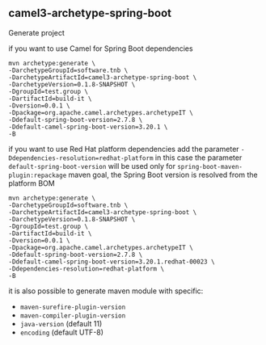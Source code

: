 ## camel3-archetype-spring-boot

Generate project

if you want to use Camel for Spring Boot dependencies
```
mvn archetype:generate \
-DarchetypeGroupId=software.tnb \
-DarchetypeArtifactId=camel3-archetype-spring-boot \
-DarchetypeVersion=0.1.8-SNAPSHOT \
-DgroupId=test.group \
-DartifactId=build-it \
-Dversion=0.0.1 \
-Dpackage=org.apache.camel.archetypes.archetypeIT \
-Ddefault-spring-boot-version=2.7.8 \
-Ddefault-camel-spring-boot-version=3.20.1 \
-B
```

if you want to use Red Hat platform dependencies add the parameter `-Ddependencies-resolution=redhat-platform` in this case the parameter `default-spring-boot-version` will be used only for `spring-boot-maven-plugin:repackage` maven goal, the Spring Boot version is resolved from the platform BOM 

```
mvn archetype:generate \
-DarchetypeGroupId=software.tnb \
-DarchetypeArtifactId=camel3-archetype-spring-boot \
-DarchetypeVersion=0.1.8-SNAPSHOT \
-DgroupId=test.group \
-DartifactId=build-it \
-Dversion=0.0.1 \
-Dpackage=org.apache.camel.archetypes.archetypeIT \
-Ddefault-spring-boot-version=2.7.8 \
-Ddefault-camel-spring-boot-version=3.20.1.redhat-00023 \
-Ddependencies-resolution=redhat-platform \
-B
```

it is also possible to generate maven module with specific:

- `maven-surefire-plugin-version`
- `maven-compiler-plugin-version`
- `java-version` (default 11)
- `encoding` (default UTF-8)
